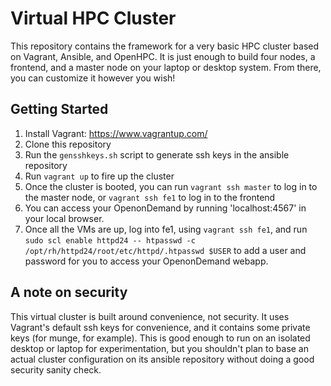 Virtual HPC Cluster
===================

This repository contains the framework for a very basic HPC cluster based on Vagrant, Ansible, and OpenHPC.  It is just enough to build four nodes, a frontend, and a master node on your laptop or desktop system.  From there, you can customize it however you wish!

Getting Started
---------------

1. Install Vagrant: https://www.vagrantup.com/
1. Clone this repository
1. Run the `gensshkeys.sh` script to generate ssh keys in the ansible repository
1. Run `vagrant up` to fire up the cluster
1. Once the cluster is booted, you can run `vagrant ssh master` to log in to the master node, or `vagrant ssh fe1` to log in to the frontend
1. You can access your OpenonDemand by running 'localhost:4567' in your local browser.
1. Once all the VMs are up, log into fe1, using `vagrant ssh fe1`, and run `sudo scl enable httpd24 -- htpasswd -c /opt/rh/httpd24/root/etc/httpd/.htpasswd $USER` to add a user and password for you to access your OpenonDemand webapp.

A note on security
------------------
This virtual cluster is built around convenience, not security.  It uses Vagrant's default ssh keys for convenience, and it contains some private keys (for munge, for example).  This is good enough to run on an isolated desktop or laptop for experimentation, but you shouldn't plan to base an actual cluster configuration on its ansible repository without doing a good security sanity check.
